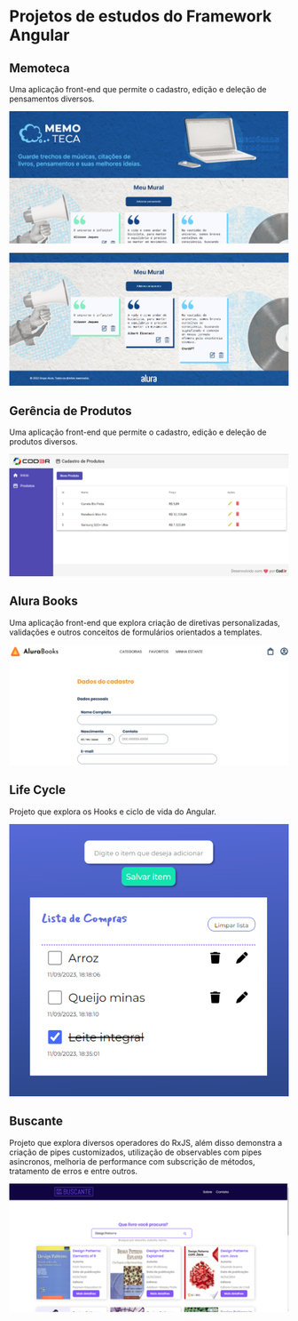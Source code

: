 # Projetos de estudos do Framework Angular

## Memoteca

Uma aplicação front-end que permite o cadastro, edição e deleção de pensamentos diversos.

![alt text](https://github.com/alissonjaques/imagens-aplicacoes/blob/main/memoteca/home1.PNG)

![alt text](https://github.com/alissonjaques/imagens-aplicacoes/blob/main/memoteca/home2.PNG)

## Gerência de Produtos

Uma aplicação front-end que permite o cadastro, edição e deleção de produtos diversos.

![alt text](https://github.com/alissonjaques/imagens-aplicacoes/blob/main/angular-essencial/products.png)

## Alura Books

Uma aplicação front-end que explora criação de diretivas personalizadas, validações e outros conceitos de formulários orientados a templates.

![alt text](https://github.com/alissonjaques/imagens-aplicacoes/blob/main/alura-books/form.png)

## Life Cycle

Projeto que explora os Hooks e ciclo de vida do Angular.

![alt text](https://github.com/alissonjaques/imagens-aplicacoes/blob/main/life-cycle/home.png)

## Buscante

Projeto que explora diversos operadores do RxJS, além disso demonstra a criação de pipes customizados, utilização de observables 
com pipes asincronos, melhoria de performance com subscrição de métodos, tratamento de erros e entre outros.

![alt text](https://github.com/alissonjaques/imagens-aplicacoes/blob/main/buscante/home.png)

##
